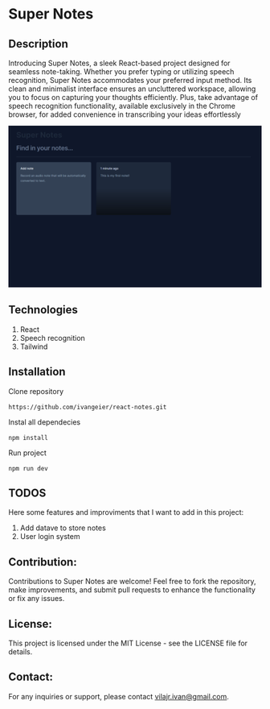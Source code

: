 # Super Notes

## Description

Introducing Super Notes, a sleek React-based project designed for seamless note-taking. Whether you prefer typing or utilizing speech recognition, Super Notes accommodates your preferred input method. Its clean and minimalist interface ensures an uncluttered workspace, allowing you to focus on capturing your thoughts efficiently. Plus, take advantage of speech recognition functionality, available exclusively in the Chrome browser, for added convenience in transcribing your ideas effortlessly

![](./public/Preview.png)

## Technologies

1. React
2. Speech recognition
3. Tailwind

## Installation

Clone repository

```
https://github.com/ivangeier/react-notes.git
```

Instal all dependecies

```
npm install
```

Run project

```
npm run dev
```

## TODOS

Here some features and improviments that I want to add in this project:

1. Add datave to store notes
2. User login system

## Contribution:

Contributions to Super Notes are welcome! Feel free to fork the repository, make improvements, and submit pull requests to enhance the functionality or fix any issues.

## License:

This project is licensed under the MIT License - see the LICENSE file for details.

## Contact:

For any inquiries or support, please contact vilajr.ivan@gmail.com.
